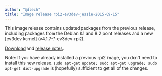 ```yaml
---
author: "@dlech"
title: "Image release rpi2-ev3dev-jessie-2015-09-15"
---
```


This image release contains updated packages from the previous
release, including packages from the Debian 8.1 and 8.2 point
releases and a new [ev3dev kernel] \(v4.1.7-7-ev3dev-rpi2).

[Download] and [release notes].

Note: If you have already installed a previous rpi2 image, you
don't need to install this new release.
`sudo apt-get update; sudo apt-get upgrade; sudo apt-get dist-upgrade`
is (hopefully) sufficient to get all of the changes.

[Download]: https://github.com/ev3dev/ev3dev/releases/tag/rpi2-ev3dev-jessie-2015-09-15
[release notes]: https://github.com/ev3dev/ev3dev/blob/master/release-notes/rpi2-ev3dev-jessie-2015-09-15.img-release-notes.md
